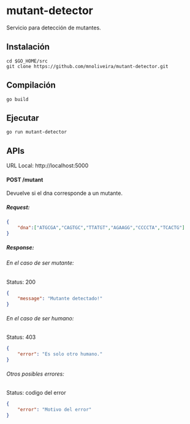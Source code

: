 # mutant-detector
Servicio para detección de mutantes.


## Instalación

```
cd $GO_HOME/src
git clone https://github.com/mnoliveira/mutant-detector.git
```

## Compilación
```
go build
```

## Ejecutar
```
go run mutant-detector
```

## APIs  
URL Local: http://localhost:5000
  
#### POST /mutant
Devuelve si el dna corresponde a un mutante.
##### Request:
```json  
{
    "dna":["ATGCGA","CAGTGC","TTATGT","AGAAGG","CCCCTA","TCACTG"]
}
```  
##### Response:
###### En el caso de ser mutante:
Status: 200
```json  
{
    "message": "Mutante detectado!"
}
```
###### En el caso de ser humano:
Status: 403
```json  
{
    "error": "Es solo otro humano."
}
```
###### Otros posibles errores:
Status: codigo del error
```json  
{
    "error": "Motivo del error"
}
```